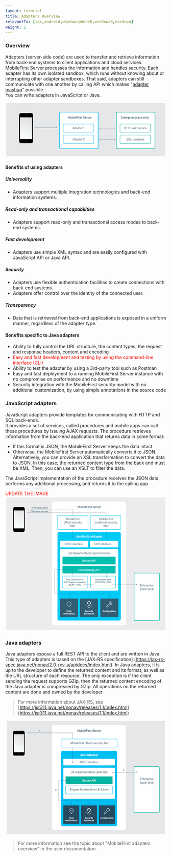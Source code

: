 ```yaml
---
layout: tutorial
title: Adapters Overview
relevantTo: [ios,android,windowsphone8,windows8,cordova]
weight: 1
---
```

### Overview
Adapters (server-side code) are used to transfer and retrieve information from back-end systems to client applications and cloud services. MobileFirst Server processes the information and handles security. Each adapter has its own isolated sandbox, which runs without knowing about or interrupting other adapter sandboxes. That said, adapters can still communicate with one another by calling API which makes "[adapter mashup](../advanced-adapter-usage-mashup)" possible.  
You can write adapters in JavaScript or Java.  

![adapter_overview](adapter_overview_top.jpg)

#### Benefits of using adapters
##### Universality
* Adapters support multiple integration technologies and back-end information systems.

##### Read-only and transactional capabilities
* Adapters support read-only and transactional access modes to back-end systems.

##### Fast development
* Adapters use simple XML syntax and are easily configured with JavaScript API or Java API.

##### Security
* Adapters use flexible authentication facilities to create connections with back-end systems.
* Adapters offer control over the identity of the connected user.

##### Transparency
* Data that is retrieved from back-end applications is exposed in a uniform manner, regardless of the adapter type.  

#### Benefits specific to Java adapters
* Ability to fully control the URL structure, the content types, the request and response headers, content and encoding
* <span style="color:red">Easy and fast development and testing by using the command-line interface (CLI)</span>
* Ability to test the adapter by using a 3rd-party tool such as Postman
* Easy and fast deployment to a running MobileFirst Server instance with no compromise on performance and no downtime
* Security integration with the MobileFirst security model with no additional customization, by using simple annotations in the source code

### JavaScript adapters
JavaScript adapters provide templates for communicating with HTTP and SQL back-ends.  
It provides a set of services, called procedures and mobile apps can call these procedures by issuing AJAX requests.
The procedure retrieves information from the back-end application that returns data in some format:

* If this format is JSON, the MobileFirst Server keeps the data intact.
* Otherwise, the MobileFirst Server automatically converts it to JSON. Alternatively, you can provide an XSL transformation to convert the data to JSON. In this case, the returned content type from the back end must be XML. Then, you can use an XSLT to filter the data.

The JavaScript implementation of the procedure receives the JSON data, performs any additional processing, and returns it to the calling app.

<span style="color:red">UPDATE THE IMAGE</span>
![javascript_adapters](javascript_adapters.jpg)

### Java adapters
Java adapters expose a full REST API to the client and are written in Java. This type of adapters is based on the [JAX-RS specification] (https://jax-rs-spec.java.net/nonav/2.0-rev-a/apidocs/index.html).
In Java adapters, it is up to the developer to define the returned content and its format, as well as the URL structure of each resource. The only exception is if the client sending the request supports GZip, then the returned content encoding of the Java adapter is compressed by GZip. All operations on the returned content are done and owned by the developer.

> For more information about JAX-RS, see [https://jsr311.java.net/nonav/releases/1.1/index.html](https://jsr311.java.net/nonav/releases/1.1/index.html)

![java-adapter](java-adapter.jpg)

> For more information see the topic about "MobileFirst adapters overview" in the user documentation.
